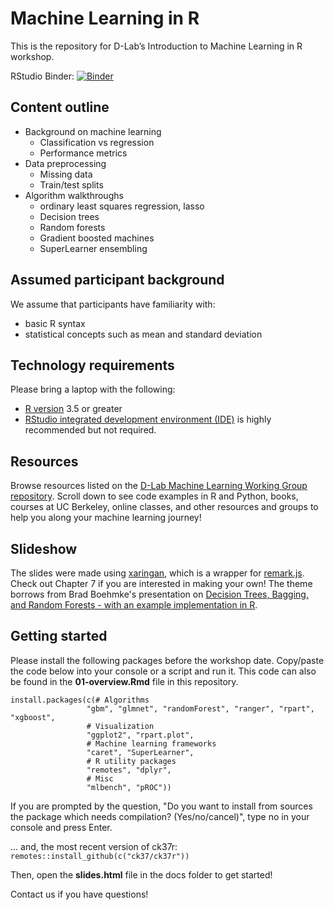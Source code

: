 # Machine Learning in R

This is the repository for D-Lab’s Introduction to Machine Learning in R workshop.

RStudio Binder:
[![Binder](http://mybinder.org/badge.svg)](http://beta.mybinder.org/v2/gh/dlab-berkeley/Machine-Learning-in-R/master?urlpath=rstudio)

## Content outline

  - Background on machine learning
      - Classification vs regression
      - Performance metrics
  - Data preprocessing
      - Missing data
      - Train/test splits
  - Algorithm walkthroughs
      - ordinary least squares regression, lasso
      - Decision trees
      - Random forests
      - Gradient boosted machines
      - SuperLearner ensembling

## Assumed participant background

We assume that participants have familiarity with:

* basic R syntax
* statistical concepts such as mean and standard deviation

## Technology requirements

Please bring a laptop with the following:

* [R version](https://cloud.r-project.org/)
3.5 or greater
* [RStudio integrated development environment (IDE)](https://www.rstudio.com/products/rstudio/download/#download) is
highly recommended but not required.

## Resources

Browse resources listed on the [D-Lab Machine Learning Working Group repository](https://github.com/dlab-berkeley/MachineLearningWG). Scroll down to see code examples in R and Python, books, courses at UC Berkeley, online classes, and other resources and groups to help you along your machine learning journey!  


## Slideshow

The slides were made using [xaringan](https://github.com/yihui/xaringan), which is a wrapper for [remark.js](https://remarkjs.com/#1). Check out Chapter 7 if you are interested in making your own! The theme borrows from Brad Boehmke's presentation on [Decision Trees, Bagging, and Random Forests - with an example implementation in R](https://bradleyboehmke.github.io/random-forest-training/slides-source.html#1).  

## Getting started

Please install the following packages before the workshop date. Copy/paste the code below into your console or a script and run it. This code can also be found in the **01-overview.Rmd** file in this repository. 

```
install.packages(c(# Algorithms
                 "gbm", "glmnet", "randomForest", "ranger", "rpart", "xgboost",
                 # Visualization
                 "ggplot2", "rpart.plot", 
                 # Machine learning frameworks
                 "caret", "SuperLearner",
                 # R utility packages
                 "remotes", "dplyr",
                 # Misc
                 "mlbench", "pROC"))
```

If you are prompted by the question, "Do you want to install from sources the package which needs compilation? (Yes/no/cancel)", type no in your console and press Enter. 

... and, the most recent version of ck37r: `remotes::install_github(c("ck37/ck37r"))`

Then, open the **slides.html** file in the docs folder to get started! 

Contact us if you have questions! 
